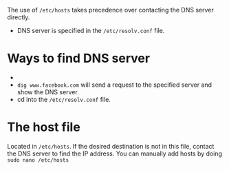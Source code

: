 The use of `/etc/hosts` takes precedence over contacting the DNS server directly.
- DNS server is specified in the `/etc/resolv.conf` file.

# Ways to find DNS server
- 
- `dig www.facebook.com` will send a request to the specified server and show the DNS server
- cd into the `/etc/resolv.conf` file.

# The host file
Located in `/etc/hosts`.
If the desired destination is not in this file, contact the DNS server to find the IP address.
You can manually add hosts by doing `sudo nano /etc/hosts` 
